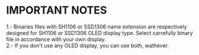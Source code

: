 IMPORTANT NOTES
===============
1.- Binaries files with SH1106 or SSD1306 name extension are respectively designed for SH1106 or SSD1306 OLED display type. Select carrefully binary file in accordance with your own display.<br>
2.- If you don't use any OLED display, you can use both, wathever.
